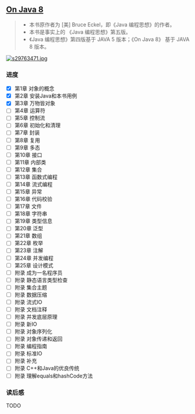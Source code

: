 ## [On Java 8](https://book.douban.com/subject/30217317/)

> - 本书原作者为 [美] Bruce Eckel，即《Java 编程思想》的作者。
> - 本书是事实上的 《Java 编程思想》第五版。
> - 《Java 编程思想》第四版基于 JAVA 5 版本；《On Java 8》 基于 JAVA 8 版本。

[![s29763471.jpg](https://img3.doubanio.com/view/subject/l/public/s29763471.jpg)](https://book.douban.com/subject/30217317/)

### 进度

- [x] 第1章 对象的概念
- [x] 第2章 安装Java和本书用例
- [x] 第3章 万物皆对象
- [ ] 第4章 运算符
- [ ] 第5章 控制流
- [ ] 第6章 初始化和清理
- [ ] 第7章 封装
- [ ] 第8章 复用
- [ ] 第9章 多态
- [ ] 第10章 接口
- [ ] 第11章 内部类
- [ ] 第12章 集合
- [ ] 第13章 函数式编程
- [ ] 第14章 流式编程
- [ ] 第15章 异常
- [ ] 第16章 代码校验
- [ ] 第17章 文件
- [ ] 第18章 字符串
- [ ] 第19章 类型信息
- [ ] 第20章 泛型
- [ ] 第21章 数组
- [ ] 第22章 枚举
- [ ] 第23章 注解
- [ ] 第24章 并发编程
- [ ] 第25章 设计模式
- [ ] 附录 成为一名程序员
- [ ] 附录 静态语言类型检查
- [ ] 附录 集合主题
- [ ] 附录 数据压缩
- [ ] 附录 流式IO
- [ ] 附录 文档注释
- [ ] 附录 并发底层原理
- [ ] 附录 新IO
- [ ] 附录 对象序列化
- [ ] 附录 对象传递和返回
- [ ] 附录 编程指南
- [ ] 附录 标准IO
- [ ] 附录 补充
- [ ] 附录 C++和Java的优良传统
- [ ] 附录 理解equals和hashCode方法

### 读后感

TODO
